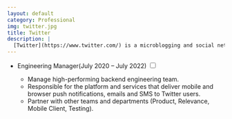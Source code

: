 ```yaml
---
layout: default
category: Professional
img: twitter.jpg
title: Twitter
description: |
  [Twitter](https://www.twitter.com/) is a microblogging and social networking service with hundreds of millions of monthly active users. At the Notifications Infrastructure team, we process up to hundreds of billions of notifications a day and are the service-of-record for email addresses and phone numbers at Twitter.
---
```


<div class="roles">
  <ul>
    <li><span class="highlight">Engineering Manager<span class="btn-xs">(July 2020 – July 2022)</span></span>
      <input type="checkbox" class="read-more-state" id="post-twitter-1" />
      <label for="post-twitter-1" class="btn-link btn-xs read-more-trigger"></label>
      <div class="read-more-target">
        <ul>
          <li>Manage high-performing backend engineering team.</li>
          <li>Responsible for the platform and services that deliver mobile and browser push notifications, emails and SMS to Twitter users.</li>
          <li>Partner with other teams and departments (Product, Relevance, Mobile Client, Testing).</li>
        </ul>
      </div>
  </li>
  </ul>
</div>
